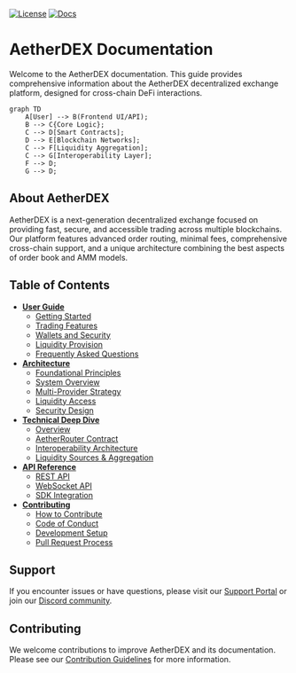 [![License](https://img.shields.io/badge/License-MIT-blue.svg)](../LICENSE) <!-- Assuming LICENSE is in root -->
[![Docs](https://img.shields.io/badge/Docs-Latest-brightgreen)](https://docs.aetherdex.io) <!-- Placeholder link -->

# AetherDEX Documentation

Welcome to the AetherDEX documentation. This guide provides comprehensive information about the AetherDEX decentralized exchange platform, designed for cross-chain DeFi interactions.

```mermaid
graph TD
    A[User] --> B(Frontend UI/API);
    B --> C{Core Logic};
    C --> D[Smart Contracts];
    D --> E[Blockchain Networks];
    C --> F[Liquidity Aggregation];
    C --> G[Interoperability Layer];
    F --> D;
    G --> D;
```

## About AetherDEX

AetherDEX is a next-generation decentralized exchange focused on providing fast, secure, and accessible trading across multiple blockchains. Our platform features advanced order routing, minimal fees, comprehensive cross-chain support, and a unique architecture combining the best aspects of order book and AMM models.

## Table of Contents

- [**User Guide**](./user-guide/index.md)
    - [Getting Started](./user-guide/getting-started.md)
    - [Trading Features](./user-guide/trading.md)
    - [Wallets and Security](./user-guide/wallets-security.md)
    - [Liquidity Provision](./user-guide/providing-liquidity.md)
    - [Frequently Asked Questions](./user-guide/faq.md)
- [**Architecture**](./architecture/README.md)
    - [Foundational Principles](./architecture/principles.md)
    - [System Overview](./architecture/overview.md)
    - [Multi-Provider Strategy](./architecture/multi-provider.md)
    - [Liquidity Access](./architecture/liquidity-access.md)
    - [Security Design](./architecture/security.md)
- [**Technical Deep Dive**](./technical/README.md) <!-- Renamed section -->
    - [Overview](./technical/deep-dive.md#aetherrouter-contract) <!-- Link to specific section -->
    - [AetherRouter Contract](./technical/router-contract.md) <!-- Keep specific file if exists -->
    - [Interoperability Architecture](./technical/interoperability.md) <!-- Keep specific file if exists -->
    - [Liquidity Sources & Aggregation](./technical/deep-dive.md#liquidity-sources-and-aggregation) <!-- Link to specific section -->
- [**API Reference**](./api/README.md)
    - [REST API](./api/rest.md)
    - [WebSocket API](./api/websocket.md)
    - [SDK Integration](./api/sdk.md)
- [**Contributing**](./contributing/README.md)
    - [How to Contribute](./contributing/guidelines.md)
    - [Code of Conduct](./contributing/code-of-conduct.md)
    - [Development Setup](./contributing/development.md)
    - [Pull Request Process](./contributing/pull-requests.md)

## Support

If you encounter issues or have questions, please visit our [Support Portal](https://support.aetherdex.io) or join our [Discord community](https://discord.gg/aetherdex).

## Contributing

We welcome contributions to improve AetherDEX and its documentation. Please see our [Contribution Guidelines](./contributing/README.md) for more information.
